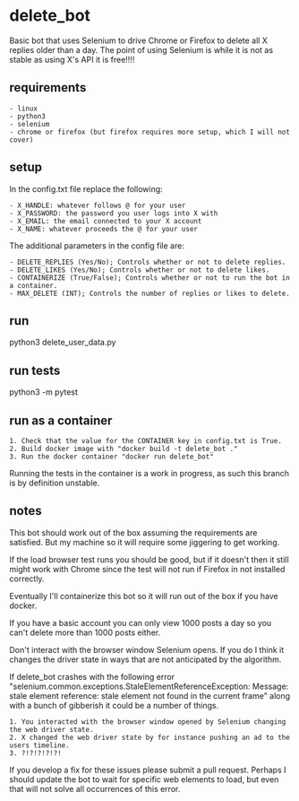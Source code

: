 # delete_bot

Basic bot that uses Selenium to drive Chrome or Firefox to delete all X replies older than a day.
The point of using Selenium is while it is not as stable as using X's API it is free!!!!

## requirements

    - linux
    - python3
    - selenium
    - chrome or firefox (but firefox requires more setup, which I will not cover)

## setup

In the config.txt file replace the following:

    - X_HANDLE: whatever follows @ for your user
    - X_PASSWORD: the password you user logs into X with
    - X_EMAIL: the email connected to your X account
    - X_NAME: whatever proceeds the @ for your user

The additional parameters in the config file are:

    - DELETE_REPLIES (Yes/No); Controls whether or not to delete replies.
    - DELETE_LIKES (Yes/No); Controls whether or not to delete likes.
    - CONTAINERIZE (True/False); Controls whether or not to run the bot in a container.
    - MAX_DELETE (INT); Controls the number of replies or likes to delete.


## run

python3 delete_user_data.py

## run tests

python3 -m pytest

## run as a container

    1. Check that the value for the CONTAINER key in config.txt is True.
    2. Build docker image with "docker build -t delete_bot ."
    3. Run the docker container "docker run delete_bot"

Running the tests in the container is a work in progress, as such this branch is by definition unstable.

## notes

This bot should work out of the box assuming the requirements are satisfied. But my machine so it will require some jiggering to get working.

If the load browser test runs you should be good, but if it doesn't then it still might work with Chrome since the test will not run if Firefox in not installed correctly.

Eventually I'll containerize this bot so it will run out of the box if you have docker.

If you have a basic account you can only view 1000 posts a day so you can't delete more than 1000 posts either.

Don't interact with the browser window Selenium opens. If you do I think it changes the driver state in ways that are not anticipated by the algorithm.

If delete_bot crashes with the following error "selenium.common.exceptions.StaleElementReferenceException: Message: stale element reference: stale element not found in the current frame" along with a bunch of gibberish it could be a number of things.

    1. You interacted with the browser window opened by Selenium changing the web driver state.
    2. X changed the web driver state by for instance pushing an ad to the users timeline.
    3. ?!?!?!?!?!

If you develop a fix for these issues please submit a pull request. Perhaps I should update the bot to wait for specific web elements to load, but even that will not solve all occurrences of this error.
